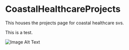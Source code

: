# CoastalHealthcareProjects

This houses the projects page for coastal healthcare svs.

This is a test.

![Image Alt Text](https://i.imgur.com/235EV9Os.jpg)


